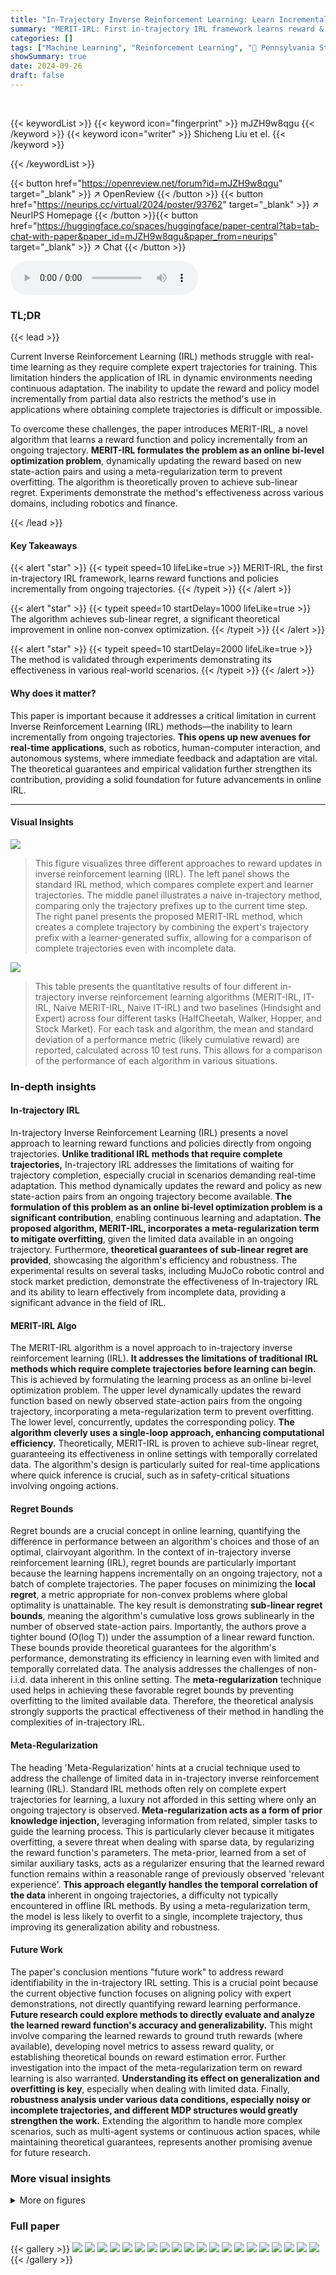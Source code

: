 ```yaml
---
title: "In-Trajectory Inverse Reinforcement Learning: Learn Incrementally From An Ongoing Trajectory"
summary: "MERIT-IRL: First in-trajectory IRL framework learns reward & policy incrementally from ongoing trajectories, guaranteeing sub-linear regret."
categories: []
tags: ["Machine Learning", "Reinforcement Learning", "🏢 Pennsylvania State University",]
showSummary: true
date: 2024-09-26
draft: false
---
```


<br>

{{< keywordList >}}
{{< keyword icon="fingerprint" >}} mJZH9w8qgu {{< /keyword >}}
{{< keyword icon="writer" >}} Shicheng Liu et el. {{< /keyword >}}
 
{{< /keywordList >}}

{{< button href="https://openreview.net/forum?id=mJZH9w8qgu" target="_blank" >}}
↗ OpenReview
{{< /button >}}
{{< button href="https://neurips.cc/virtual/2024/poster/93762" target="_blank" >}}
↗ NeurIPS Homepage
{{< /button >}}{{< button href="https://huggingface.co/spaces/huggingface/paper-central?tab=tab-chat-with-paper&paper_id=mJZH9w8qgu&paper_from=neurips" target="_blank" >}}
↗ Chat
{{< /button >}}



<audio controls>
    <source src="https://ai-paper-reviewer.com/mJZH9w8qgu/podcast.wav" type="audio/wav">
    Your browser does not support the audio element.
</audio>


### TL;DR


{{< lead >}}

Current Inverse Reinforcement Learning (IRL) methods struggle with real-time learning as they require complete expert trajectories for training. This limitation hinders the application of IRL in dynamic environments needing continuous adaptation.  The inability to update the reward and policy model incrementally from partial data also restricts the method's use in applications where obtaining complete trajectories is difficult or impossible. 

To overcome these challenges, the paper introduces MERIT-IRL, a novel algorithm that learns a reward function and policy incrementally from an ongoing trajectory.  **MERIT-IRL formulates the problem as an online bi-level optimization problem**, dynamically updating the reward based on new state-action pairs and using a meta-regularization term to prevent overfitting. The algorithm is theoretically proven to achieve sub-linear regret. Experiments demonstrate the method's effectiveness across various domains, including robotics and finance.

{{< /lead >}}


#### Key Takeaways

{{< alert "star" >}}
{{< typeit speed=10 lifeLike=true >}} MERIT-IRL, the first in-trajectory IRL framework, learns reward functions and policies incrementally from ongoing trajectories. {{< /typeit >}}
{{< /alert >}}

{{< alert "star" >}}
{{< typeit speed=10 startDelay=1000 lifeLike=true >}} The algorithm achieves sub-linear regret, a significant theoretical improvement in online non-convex optimization. {{< /typeit >}}
{{< /alert >}}

{{< alert "star" >}}
{{< typeit speed=10 startDelay=2000 lifeLike=true >}} The method is validated through experiments demonstrating its effectiveness in various real-world scenarios. {{< /typeit >}}
{{< /alert >}}

#### Why does it matter?
This paper is important because it addresses a critical limitation in current Inverse Reinforcement Learning (IRL) methods—the inability to learn incrementally from ongoing trajectories.  **This opens up new avenues for real-time applications**, such as robotics, human-computer interaction, and autonomous systems, where immediate feedback and adaptation are vital.  The theoretical guarantees and empirical validation further strengthen its contribution, providing a solid foundation for future advancements in online IRL.

------
#### Visual Insights



![](https://ai-paper-reviewer.com/mJZH9w8qgu/figures_4_1.jpg)

> This figure visualizes three different approaches to reward updates in inverse reinforcement learning (IRL). The left panel shows the standard IRL method, which compares complete expert and learner trajectories. The middle panel illustrates a naive in-trajectory method, comparing only the trajectory prefixes up to the current time step. The right panel presents the proposed MERIT-IRL method, which creates a complete trajectory by combining the expert's trajectory prefix with a learner-generated suffix, allowing for a comparison of complete trajectories even with incomplete data.





![](https://ai-paper-reviewer.com/mJZH9w8qgu/tables_8_1.jpg)

> This table presents the quantitative results of four different in-trajectory inverse reinforcement learning algorithms (MERIT-IRL, IT-IRL, Naive MERIT-IRL, Naive IT-IRL) and two baselines (Hindsight and Expert) across four different tasks (HalfCheetah, Walker, Hopper, and Stock Market).  For each task and algorithm, the mean and standard deviation of a performance metric (likely cumulative reward) are reported, calculated across 10 test runs. This allows for a comparison of the performance of each algorithm in various situations. 





### In-depth insights


#### In-trajectory IRL
In-trajectory Inverse Reinforcement Learning (IRL) presents a novel approach to learning reward functions and policies directly from ongoing trajectories.  **Unlike traditional IRL methods that require complete trajectories,** In-trajectory IRL addresses the limitations of waiting for trajectory completion, especially crucial in scenarios demanding real-time adaptation. This method dynamically updates the reward and policy as new state-action pairs from an ongoing trajectory become available. **The formulation of this problem as an online bi-level optimization problem is a significant contribution**, enabling continuous learning and adaptation.  **The proposed algorithm, MERIT-IRL, incorporates a meta-regularization term to mitigate overfitting**, given the limited data available in an ongoing trajectory.  Furthermore,  **theoretical guarantees of sub-linear regret are provided**, showcasing the algorithm's efficiency and robustness. The experimental results on several tasks, including MuJoCo robotic control and stock market prediction, demonstrate the effectiveness of In-trajectory IRL and its ability to learn effectively from incomplete data, providing a significant advance in the field of IRL.

#### MERIT-IRL Algo
The MERIT-IRL algorithm is a novel approach to in-trajectory inverse reinforcement learning (IRL).  **It addresses the limitations of traditional IRL methods which require complete trajectories before learning can begin.**  This is achieved by formulating the learning process as an online bi-level optimization problem. The upper level dynamically updates the reward function based on newly observed state-action pairs from the ongoing trajectory, incorporating a meta-regularization term to prevent overfitting.  The lower level, concurrently, updates the corresponding policy.  **The algorithm cleverly uses a single-loop approach, enhancing computational efficiency.**  Theoretically, MERIT-IRL is proven to achieve sub-linear regret, guaranteeing its effectiveness in online settings with temporally correlated data. The algorithm's design is particularly suited for real-time applications where quick inference is crucial, such as in safety-critical situations involving ongoing actions.

#### Regret Bounds
Regret bounds are a crucial concept in online learning, quantifying the difference in performance between an algorithm's choices and those of an optimal, clairvoyant algorithm.  In the context of in-trajectory inverse reinforcement learning (IRL), regret bounds are particularly important because the learning happens incrementally on an ongoing trajectory, not a batch of complete trajectories.  The paper focuses on minimizing the **local regret**, a metric appropriate for non-convex problems where global optimality is unattainable.  The key result is demonstrating **sub-linear regret bounds**, meaning the algorithm's cumulative loss grows sublinearly in the number of observed state-action pairs.  Importantly, the authors prove a tighter bound (O(log T)) under the assumption of a linear reward function. These bounds provide theoretical guarantees for the algorithm's performance, demonstrating its efficiency in learning even with limited and temporally correlated data.  The analysis addresses the challenges of non-i.i.d. data inherent in this online setting. The **meta-regularization** technique used helps in achieving these favorable regret bounds by preventing overfitting to the limited available data.  Therefore, the theoretical analysis strongly supports the practical effectiveness of their method in handling the complexities of in-trajectory IRL.

#### Meta-Regularization
The heading 'Meta-Regularization' hints at a crucial technique used to address the challenge of limited data in in-trajectory inverse reinforcement learning (IRL).  Standard IRL methods often rely on complete expert trajectories for learning, a luxury not afforded in this setting where only an ongoing trajectory is observed.  **Meta-regularization acts as a form of prior knowledge injection,** leveraging information from related, simpler tasks to guide the learning process. This is particularly clever because it mitigates overfitting, a severe threat when dealing with sparse data, by regularizing the reward function's parameters.  The meta-prior, learned from a set of similar auxiliary tasks, acts as a regularizer ensuring that the learned reward function remains within a reasonable range of previously observed 'relevant experience'. **This approach elegantly handles the temporal correlation of the data** inherent in ongoing trajectories, a difficulty not typically encountered in offline IRL methods.  By using a meta-regularization term, the model is less likely to overfit to a single, incomplete trajectory, thus improving its generalization ability and robustness.

#### Future Work
The paper's conclusion mentions "future work" to address reward identifiability in the in-trajectory IRL setting.  This is a crucial point because the current objective function focuses on aligning policy with expert demonstrations, not directly quantifying reward learning performance.  **Future research could explore methods to directly evaluate and analyze the learned reward function's accuracy and generalizability.** This might involve comparing the learned rewards to ground truth rewards (where available), developing novel metrics to assess reward quality, or establishing theoretical bounds on reward estimation error.  Further investigation into the impact of the meta-regularization term on reward learning is also warranted.  **Understanding its effect on generalization and overfitting is key**, especially when dealing with limited data.  Finally, **robustness analysis under various data conditions, especially noisy or incomplete trajectories, and different MDP structures would greatly strengthen the work.**  Extending the algorithm to handle more complex scenarios, such as multi-agent systems or continuous action spaces, while maintaining theoretical guarantees, represents another promising avenue for future research.


### More visual insights

<details>
<summary>More on figures
</summary>


![](https://ai-paper-reviewer.com/mJZH9w8qgu/figures_8_1.jpg)

> This figure shows the in-trajectory learning performance of MERIT-IRL and other baselines on four different tasks: HalfCheetah, Walker, Hopper, and Stock Market.  The x-axis represents the time step of the expert trajectory, and the y-axis represents the cumulative reward of the learned policy at each time step. The shaded areas indicate the standard deviation across 10 different runs of each algorithm. The figure demonstrates that MERIT-IRL achieves comparable performance to the expert policy using only partial trajectories, highlighting its ability to learn incrementally from ongoing trajectories.  In contrast, the other baselines (IT-IRL, Naive MERIT-IRL, and Naive IT-IRL) struggle to match the expert's performance without using the full trajectory.  The Hindsight baseline, which uses the complete trajectory, serves as an upper bound for comparison.


![](https://ai-paper-reviewer.com/mJZH9w8qgu/figures_9_1.jpg)

> This figure visualizes the in-trajectory learning performance in an active shooting scenario.  Subfigures (b) through (g) show heatmaps of the learned reward function at different time steps (t) during the ongoing trajectory.  The heatmaps show how the learned reward function becomes more precise at locating the goal area over time. The trajectory of the shooter starts at the bottom left and ends at the top right. Subfigure (h) shows the success rate (the rate that the learned policy successfully reaches the goal) for different algorithms.


</details>






### Full paper

{{< gallery >}}
<img src="https://ai-paper-reviewer.com/mJZH9w8qgu/1.png" class="grid-w50 md:grid-w33 xl:grid-w25" />
<img src="https://ai-paper-reviewer.com/mJZH9w8qgu/2.png" class="grid-w50 md:grid-w33 xl:grid-w25" />
<img src="https://ai-paper-reviewer.com/mJZH9w8qgu/3.png" class="grid-w50 md:grid-w33 xl:grid-w25" />
<img src="https://ai-paper-reviewer.com/mJZH9w8qgu/4.png" class="grid-w50 md:grid-w33 xl:grid-w25" />
<img src="https://ai-paper-reviewer.com/mJZH9w8qgu/5.png" class="grid-w50 md:grid-w33 xl:grid-w25" />
<img src="https://ai-paper-reviewer.com/mJZH9w8qgu/6.png" class="grid-w50 md:grid-w33 xl:grid-w25" />
<img src="https://ai-paper-reviewer.com/mJZH9w8qgu/7.png" class="grid-w50 md:grid-w33 xl:grid-w25" />
<img src="https://ai-paper-reviewer.com/mJZH9w8qgu/8.png" class="grid-w50 md:grid-w33 xl:grid-w25" />
<img src="https://ai-paper-reviewer.com/mJZH9w8qgu/9.png" class="grid-w50 md:grid-w33 xl:grid-w25" />
<img src="https://ai-paper-reviewer.com/mJZH9w8qgu/10.png" class="grid-w50 md:grid-w33 xl:grid-w25" />
<img src="https://ai-paper-reviewer.com/mJZH9w8qgu/11.png" class="grid-w50 md:grid-w33 xl:grid-w25" />
<img src="https://ai-paper-reviewer.com/mJZH9w8qgu/12.png" class="grid-w50 md:grid-w33 xl:grid-w25" />
<img src="https://ai-paper-reviewer.com/mJZH9w8qgu/13.png" class="grid-w50 md:grid-w33 xl:grid-w25" />
<img src="https://ai-paper-reviewer.com/mJZH9w8qgu/14.png" class="grid-w50 md:grid-w33 xl:grid-w25" />
<img src="https://ai-paper-reviewer.com/mJZH9w8qgu/15.png" class="grid-w50 md:grid-w33 xl:grid-w25" />
<img src="https://ai-paper-reviewer.com/mJZH9w8qgu/16.png" class="grid-w50 md:grid-w33 xl:grid-w25" />
<img src="https://ai-paper-reviewer.com/mJZH9w8qgu/17.png" class="grid-w50 md:grid-w33 xl:grid-w25" />
<img src="https://ai-paper-reviewer.com/mJZH9w8qgu/18.png" class="grid-w50 md:grid-w33 xl:grid-w25" />
<img src="https://ai-paper-reviewer.com/mJZH9w8qgu/19.png" class="grid-w50 md:grid-w33 xl:grid-w25" />
<img src="https://ai-paper-reviewer.com/mJZH9w8qgu/20.png" class="grid-w50 md:grid-w33 xl:grid-w25" />
{{< /gallery >}}
